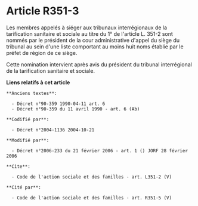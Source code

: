# Article R351-3

Les membres appelés à siéger aux tribunaux interrégionaux de la tarification sanitaire et sociale au titre du 1° de l'article
L. 351-2 sont nommés par le président de la cour administrative d'appel du siège du tribunal au sein d'une liste comportant
au moins huit noms établie par le préfet de région de ce siège. 

Cette nomination intervient après avis du président du tribunal interrégional de la tarification sanitaire et sociale.

**Liens relatifs à cet article**

	**Anciens textes**:

	  - Décret n°90-359 1990-04-11 art. 6
	  - Décret n°90-359 du 11 avril 1990 - art. 6 (Ab)

	**Codifié par**:

	  - Décret n°2004-1136 2004-10-21

	**Modifié par**:

	  - Décret n°2006-233 du 21 février 2006 - art. 1 () JORF 28 février 2006

	**Cite**:

	  - Code de l'action sociale et des familles - art. L351-2 (V)

	**Cité par**:

	  - Code de l'action sociale et des familles - art. R351-5 (V)
